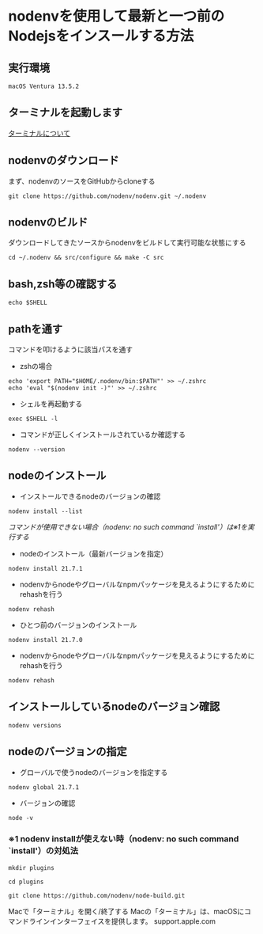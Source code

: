 # nodenvを使用して最新と一つ前のNodejsをインスールする方法

## 実行環境

```
macOS Ventura 13.5.2
```

## ターミナルを起動します

[ターミナルについて](https://support.apple.com/ja-jp/guide/terminal/apd5265185d-f365-44cb-8b09-71a064a42125/mac)

## nodenvのダウンロード

まず、nodenvのソースをGitHubからcloneする

```
git clone https://github.com/nodenv/nodenv.git ~/.nodenv
```


## nodenvのビルド

ダウンロードしてきたソースからnodenvをビルドして実行可能な状態にする

```
cd ~/.nodenv && src/configure && make -C src
```



## bash,zsh等の確認する

```
echo $SHELL
```



## pathを通す

コマンドを叩けるように該当パスを通す

- zshの場合

```
echo 'export PATH="$HOME/.nodenv/bin:$PATH"' >> ~/.zshrc
echo 'eval "$(nodenv init -)"' >> ~/.zshrc
```


- シェルを再起動する

```
exec $SHELL -l
```


- コマンドが正しくインストールされているか確認する

```
nodenv --version
```



## nodeのインストール

- インストールできるnodeのバージョンの確認
  
```
nodenv install --list
```

*コマンドが使用できない場合（nodenv: no such command `install'）は※1を実行する*





- nodeのインストール（最新バージョンを指定） 

```
nodenv install 21.7.1
```


- nodenvからnodeやグローバルなnpmパッケージを見えるようにするためにrehashを行う

```
nodenv rehash
```



- ひとつ前のバージョンのインストール

```
nodenv install 21.7.0
```



- nodenvからnodeやグローバルなnpmパッケージを見えるようにするためにrehashを行う

```
nodenv rehash
```



## インストールしているnodeのバージョン確認

```
nodenv versions
```



## nodeのバージョンの指定

- グローバルで使うnodeのバージョンを指定する

```
nodenv global 21.7.1
```


- バージョンの確認

```
node -v
```


### ※1 nodenv installが使えない時（nodenv: no such command `install'）の対処法

```
mkdir plugins
```

```
cd plugins
```

```
git clone https://github.com/nodenv/node-build.git
```









Macで「ターミナル」を開く/終了する
Macの「ターミナル」は、macOSにコマンドラインインターフェイスを提供します。
support.apple.com
